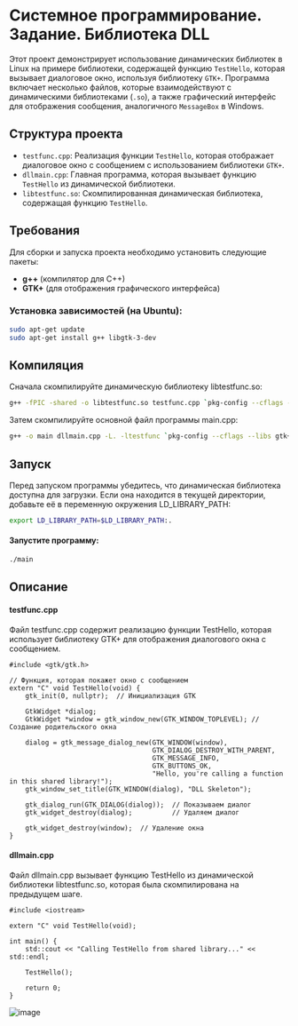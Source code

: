 # Системное программирование. Задание. Библиотека DLL

Этот проект демонстрирует использование динамических библиотек в Linux на примере библиотеки, содержащей функцию `TestHello`, которая вызывает диалоговое окно, используя библиотеку `GTK+`. Программа включает несколько файлов, которые взаимодействуют с динамическими библиотеками (`.so`), а также графический интерфейс для отображения сообщения, аналогичного `MessageBox` в Windows.

## Структура проекта

- `testfunc.cpp`: Реализация функции `TestHello`, которая отображает диалоговое окно с сообщением с использованием библиотеки `GTK+`.
- `dllmain.cpp`: Главная программа, которая вызывает функцию `TestHello` из динамической библиотеки.
- `libtestfunc.so`: Скомпилированная динамическая библиотека, содержащая функцию `TestHello`.

## Требования

Для сборки и запуска проекта необходимо установить следующие пакеты:

- **g++** (компилятор для C++)
- **GTK+** (для отображения графического интерфейса)

### Установка зависимостей (на Ubuntu):

```bash
sudo apt-get update
sudo apt-get install g++ libgtk-3-dev
```
## Компиляция
Сначала скомпилируйте динамическую библиотеку libtestfunc.so:
```bash
g++ -fPIC -shared -o libtestfunc.so testfunc.cpp `pkg-config --cflags --libs gtk+-3.0`
```
Затем скомпилируйте основной файл программы main.cpp:
```bash
g++ -o main dllmain.cpp -L. -ltestfunc `pkg-config --cflags --libs gtk+-3.0`
```
## Запуск
Перед запуском программы убедитесь, что динамическая библиотека доступна для загрузки. Если она находится в текущей директории, добавьте её в переменную окружения LD_LIBRARY_PATH:

```bash
export LD_LIBRARY_PATH=$LD_LIBRARY_PATH:.
```

#### Запустите программу:

```bash
./main
```
## Описание
#### testfunc.cpp
Файл testfunc.cpp содержит реализацию функции TestHello, которая использует библиотеку GTK+ для отображения диалогового окна с сообщением.
```
#include <gtk/gtk.h>

// Функция, которая покажет окно с сообщением
extern "C" void TestHello(void) {
    gtk_init(0, nullptr);  // Инициализация GTK

    GtkWidget *dialog;
    GtkWidget *window = gtk_window_new(GTK_WINDOW_TOPLEVEL); // Создание родительского окна

    dialog = gtk_message_dialog_new(GTK_WINDOW(window),
                                    GTK_DIALOG_DESTROY_WITH_PARENT,
                                    GTK_MESSAGE_INFO,
                                    GTK_BUTTONS_OK,
                                    "Hello, you're calling a function in this shared library!");
    gtk_window_set_title(GTK_WINDOW(dialog), "DLL Skeleton");

    gtk_dialog_run(GTK_DIALOG(dialog));  // Показываем диалог
    gtk_widget_destroy(dialog);          // Удаляем диалог

    gtk_widget_destroy(window);  // Удаление окна
}
```

#### dllmain.cpp
Файл dllmain.cpp вызывает функцию TestHello из динамической библиотеки libtestfunc.so, которая была скомпилирована на предыдущем шаге.
```
#include <iostream>

extern "C" void TestHello(void);

int main() {
    std::cout << "Calling TestHello from shared library..." << std::endl;
    
    TestHello();
    
    return 0;
}
```
![image](https://github.com/user-attachments/assets/67cec968-6801-430a-8861-0ae1bbfbd2c4)


